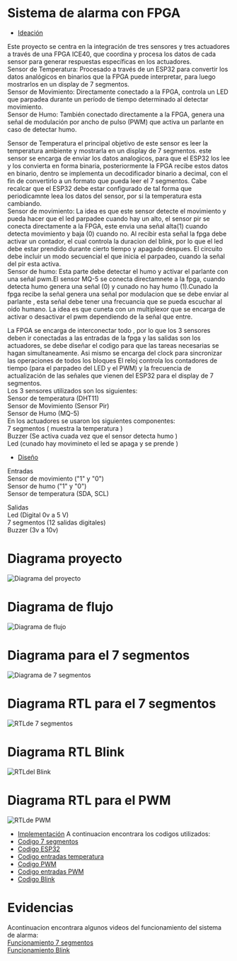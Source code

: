 # Sistema de alarma con FPGA



- [Ideación](./ideacion/README.md)

Este proyecto se centra en la integración de tres sensores y tres actuadores a través de una FPGA ICE40, que coordina y procesa los datos de cada sensor para generar respuestas específicas en los actuadores.  
Sensor de Temperatura: Procesado a través de un ESP32 para convertir los datos analógicos en binarios que la FPGA puede interpretar, para luego mostrarlos en un display de 7 segmentos.  
Sensor de Movimiento: Directamente conectado a la FPGA, controla un LED que parpadea durante un período de tiempo determinado al detectar movimiento.  
Sensor de Humo: También conectado directamente a la FPGA, genera una señal de modulación por ancho de pulso (PWM) que activa un parlante en caso de detectar humo. 

Sensor de Temperatura  el principal objetivo de este sensor es leer la temperatura ambiente y mostrarla en un display de 7 segmentos. este sensor se encarga de enviar los datos analogicos, para que el ESP32 los lee y los convierta en forma binaria, posteriormente la FPGA recibe estos datos en binario, dentro se implementa un decodificador binario a decimal, con el fin de convertirlo a un formato que pueda leer el 7 segmentos.  Cabe recalcar que el ESP32 debe estar configurado de tal forma que periodicamnte leea los datos del sensor, por si la temperatura esta cambiando.  
Sensor de movimiento: La idea es que este sensor detecte el movimiento y pueda hacer que el led parpadee cuando hay un alto, el sensor pir se conecta directamente a la FPGA, este envia una señal alta(1) cuando detecta movimiento y baja (0) cuando no. Al recibir esta señal la fpga debe activar un contador, el cual controla la duracion del blink, por lo que el led debe estar prendido durante cierto tiempo y apagado despues.  El circuito debe incluir un modo secuencial el que inicia el parpadeo, cuando la señal del pir esta activa.  
Sensor de humo:  Esta parte debe detectar el humo y activar el parlante con una señal pwm.El sensor MQ-5 se conecta directamnete a la fpga, cuando detecta humo genera una señal (0) y cunado no hay humo (1).Cunado la fpga recibe la señal genera una señal por modulacion que se debe enviar al parlante , esta señal debe tener una frecuancia que se pueda escuchar al oido humano. La idea es que cuneta con un multiplexor que se encarga de activar o desactivar el pwm dependiendo de la señal que entre. 

La FPGA se encarga de interconectar todo , por lo que los  3 sensores deben ir conectadas a las entradas de  la fpga y las salidas son los actuadores, se debe diseñar el codigo para que las tareas necesarias se hagan simultaneamente. Asi mismo se encarga del clock para sincronizar las operaciones de todos los bloques El reloj controla los contadores de tiempo (para el parpadeo del LED y el PWM) y la frecuencia de actualización de las señales que vienen del ESP32 para el display de 7 segmentos.  
Los 3 sensores utilizados son los siguientes:  
Sensor de temperatura (DHT11)  
Sensor de Movimiento (Sensor Pir)  
Sensor de Humo (MQ-5)  
En los actuadores se usaron los siguientes componentes:  
7 segmentos ( muestra la temperatura )  
Buzzer (Se activa cuada vez que el sensor detecta humo )  
Led (cunado hay movimineto el led se apaga y se prende )  
 
- [Diseño](./diseño/README.md)  

Entradas  
Sensor de movimiento ("1" y "0")  
Sensor de humo ("1" y "0")  
Sensor de temperatura (SDA, SCL)  

Salidas  
Led (Digital 0v a 5 V)  
7 segmentos (12 salidas digitales)  
Buzzer (3v a 10v)  
# Diagrama proyecto  
![Diagrama del proyecto](https://github.com/JhoanSebastin/electronica-digital-1-unal/blob/main/Diagrama%20proyecto.jpg)  
# Diagrama de flujo  
![Diagrama de flujo](https://github.com/JhoanSebastin/electronica-digital-1-unal/blob/main/Diagrama%20de%20flujo.jpg)  
# Diagrama para el 7 segmentos  
![Diagrama de 7 segmentos](https://github.com/JhoanSebastin/electronica-digital-1-unal/blob/main/Diagrama%207%20.jpg)  
# Diagrama RTL para el 7 segmentos  
![RTLde 7 segmentos](https://github.com/JhoanSebastin/electronica-digital-1-unal/blob/main/Diagrama%207%20rl.jpg)  
# Diagrama RTL Blink 
![RTLdel Blink](https://github.com/JhoanSebastin/electronica-digital-1-unal/blob/main/blink%20rtl.jpg)  
# Diagrama RTL para el PWM 
![RTLde PWM](https://github.com/JhoanSebastin/electronica-digital-1-unal/blob/main/pwm%20rtl.jpg)

- [Implementación](./implementacion/README.md)
A continuacion encontrara los codigos utilizados:  
- [Codigo 7 segmentos](./7segmentos.v)  
- [Codigo ESP32](./ESP32.py)
- [Codigo entradas temperatura](./top.pcf)  
- [Codigo PWM](./pwm.v)
- [Codigo entradas PWM](./entradaspwm.pcf)
- [Codigo Blink](./BLINK.v)

# Evidencias 
Acontinuacion encontrara algunos videos del funcionamiento del sistema de alarma:  
[Funcionamiento 7 segmentos](https://www.youtube.com/shorts/RXIc9Svriqs)  
[Funcionamiento Blink](https://www.youtube.com/shorts/WwuvhLxpkaU)






